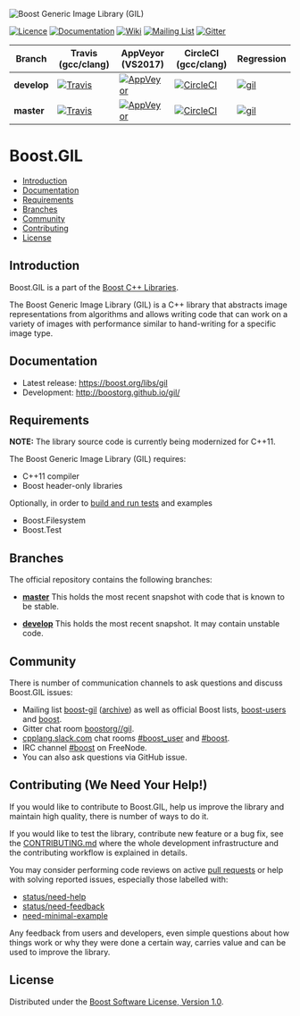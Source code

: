 ![Boost Generic Image Library (GIL)](https://raw.githubusercontent.com/boostorg/gil/develop/doc/_static/gil.png)

[![Licence](https://img.shields.io/badge/license-boost-4480cc.png)](http://www.boost.org/LICENSE_1_0.txt)
[![Documentation](https://img.shields.io/badge/gil-documentation-4480cc.png)](http://boostorg.github.com/gil/)
[![Wiki](https://img.shields.io/badge/gil-wiki-4480cc.png)](https://github.com/boostorg/gil/wiki)
[![Mailing List](https://img.shields.io/badge/gil-mailing%20list-4eb899.png)](https://lists.boost.org/mailman/listinfo.cgi/boost-gil)
[![Gitter](https://img.shields.io/badge/gil-chat%20on%20gitter-4eb899.png)](https://gitter.im/boostorg/gil)

 Branch     | Travis (gcc/clang) | AppVeyor (VS2017) | CircleCI (gcc/clang) | Regression
------------|--------------------|-------------------|----------------------|-----------
**develop** | [![Travis](https://travis-ci.org/boostorg/gil.svg?branch=develop)](https://travis-ci.org/boostorg/gil) | [![AppVeyor](https://ci.appveyor.com/api/projects/status/w4k19d8io2af168h/branch/develop?svg=true)](https://ci.appveyor.com/project/stefanseefeld/gil/branch/develop) | [![CircleCI](https://circleci.com/gh/boostorg/gil/tree/develop.svg?style=shield)](https://circleci.com/gh/boostorg/workflows/gil/tree/develop) | [![gil](https://img.shields.io/badge/gil-develop-4480cc.png)](http://www.boost.org/development/tests/develop/developer/gil.html)
**master**  | [![Travis](https://travis-ci.org/boostorg/gil.svg?branch=master)](https://travis-ci.org/boostorg/gil)  | [![AppVeyor](https://ci.appveyor.com/api/projects/status/w4k19d8io2af168h?svg=true)](https://ci.appveyor.com/project/stefanseefeld/gil/branch/master) | [![CircleCI](https://circleci.com/gh/boostorg/gil/tree/master.svg?style=shield)](https://circleci.com/gh/boostorg/workflows/gil/tree/master) | [![gil](https://img.shields.io/badge/gil-master-4480cc.png)](http://www.boost.org/development/tests/master/developer/gil.html)

# Boost.GIL

- [Introduction](#introduction)
- [Documentation](#documentation)
- [Requirements](#requirements)
- [Branches](#branches)
- [Community](#community)
- [Contributing](#contributing-we-need-your-help)
- [License](#license)

## Introduction

Boost.GIL is a part of the [Boost C++ Libraries](http://github.com/boostorg).

The Boost Generic Image Library (GIL) is a C++ library that abstracts image
representations from algorithms and allows writing code that can work on a
variety of images with performance similar to hand-writing for a specific image type.

## Documentation

- Latest release: https://boost.org/libs/gil
- Development: http://boostorg.github.io/gil/

## Requirements

**NOTE:** The library source code is currently being modernized for C++11.

The Boost Generic Image Library (GIL) requires:

- C++11 compiler
- Boost header-only libraries

Optionally, in order to [build and run tests](#contributing-we-need-your-help) and examples

- Boost.Filesystem
- Boost.Test

## Branches

The official repository contains the following branches:

* [**master**](https://github.com/boostorg/gil/tree/master) This
  holds the most recent snapshot with code that is known to be stable.

* [**develop**](https://github.com/boostorg/gil/tree/develop) This
  holds the most recent snapshot. It may contain unstable code.

## Community

There is number of communication channels to ask questions and discuss Boost.GIL issues:

- Mailing list [boost-gil](https://lists.boost.org/mailman/listinfo.cgi/boost-gil) ([archive](https://lists.boost.org/boost-gil/)) as well as official Boost lists, [boost-users](https://lists.boost.org/mailman/listinfo.cgi/boost-users) and
[boost](https://lists.boost.org/mailman/listinfo.cgi/boost).
- Gitter chat room [boostorg//gil](https://gitter.im/boostorg/gil).
- [cpplang.slack.com](https://cpplang.slack.com) chat rooms [#boost_user](https://cpplang.slack.com/messages/CEWTCFDN0/) and [#boost](https://cpplang.slack.com/messages/C27KZLB0X/).
- IRC channel [#boost](irc://chat.freenode.net/#osgeo-geos) on FreeNode.
- You can also ask questions via GitHub issue.

## Contributing (We Need Your Help!)

If you would like to contribute to Boost.GIL, help us improve the library
and maintain high quality, there is number of ways to do it.

If you would like to test the library, contribute new feature or a bug fix,
see the [CONTRIBUTING.md](https://github.com/boostorg/gil/blob/develop/CONTRIBUTING.md)
where the whole development infrastructure and the contributing workflow is explained in details.

You may consider performing code reviews on active
[pull requests](https://github.com/boostorg/gil/pulls) or help
with solving reported issues, especially those labelled with:

- [status/need-help](https://github.com/boostorg/gil/labels/status%2Fneed-help)
- [status/need-feedback](https://github.com/boostorg/gil/labels/status%2Fneed-feedback)
- [need-minimal-example ](https://github.com/boostorg/gil/labels/status%2Fneed-minimal-example)

Any feedback from users and developers, even simple questions about how things work
or why they were done a certain way, carries value and can be used to improve the library.

## License

Distributed under the [Boost Software License, Version 1.0](http://www.boost.org/LICENSE_1_0.txt).
